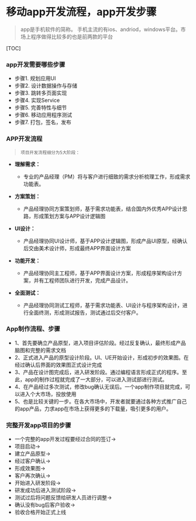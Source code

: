 # 移动app开发流程，app开发步骤
> app是手机软件的简称。
> 手机主流的有ios、andriod，windows平台。市场上程序做得比较多的也是前两款的平台

[TOC]

### app开发需要哪些步骤
- 步骤1. 规划应用UI
- 步骤2. 设计数据操作与存储
- 步骤3. 跳转多页面实现
- 步骤4. 实现Service
- 步骤5. 完善特性与细节
- 步骤6. 移动应用程序测试
- 步骤7. 打包，签名，发布


### APP开发流程
> `项目开发流程细分为5大阶段：`

- **理解需求：**
  - 专业的产品经理（PM）将与客户进行细致的需求分析梳理工作，形成需求功能表。

- **方案策划：**
  - 产品经理协同方案策划师，基于需求功能表，结合国内外优秀APP设计思路，形成策划方案与APP设计逻辑图

- **UI设计：**
  - 产品经理协同UI设计师，基于APP设计逻辑图，形成产品UI原型，经确认后交由美术设计师，形成最终APP界面设计方案

- **功能开发：**
  - 产品经理协同主工程师，基于APP界面设计方案，形成程序架构设计方案，并有工程师团队进行开发，完成产品设计。

- **全面测试：**
  - 产品经理协同测试工程师，基于需求功能表、UI设计与程序架构设计，进行全面终测，形成测试报告，测试通过后交付客户。


### App制作流程、步骤
- 1、首先要确立产品原型，进入项目评估阶段。经过反复确认，最终形成产品脑图和完整的需求文档
- 2、正式进入产品的原型设计阶段。UI、UE开始设计，形成初步的效果图。在经过确认后界面的效果图正式设计完成
- 3、产品在设计图完成后，进入研发阶段。通过编程语言形成正式的程序。至此，app的制作过程就完成了一大部分，可以进入测试部进行测试。
- 4、在产品经过多次测试，修改bug确认无误后。一个app制作项目就完成，可以进入个大市场，投放使用
- 5、也是比较关键的一步。在各大市场中，开发者就要通过各种方式推广自己的app产品，力求app在市场上获得更多的下载量，吸引更多的用户。


### 完整开发app项目的步骤
- 一个完整的app开发过程要经过合同的签订→
- 项目启动→
- 建立产品原型→
- 经过客户确认→
- 形成效果图→
- 客户再次确认→
- 开始进入研发阶段→
- 研发成功后进入测试阶段→
- 测试过后将问题反馈给研发人员进行调整→
- 确认没有bug后客户验收→
- 验收合格开始正式上线


